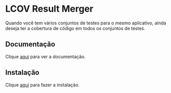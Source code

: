 # LCOV Result Merger

Quando você tem vários conjuntos de testes para o mesmo aplicativo, ainda deseja ter a cobertura de código em todos os conjuntos de testes.

## Documentação

Clique [aqui](https://github.com/mweibel/lcov-result-merger) para ver a documentação.

## Instalação

Clique [aqui](https://www.npmjs.com/package/lcov-result-merger) para fazer a instalação.